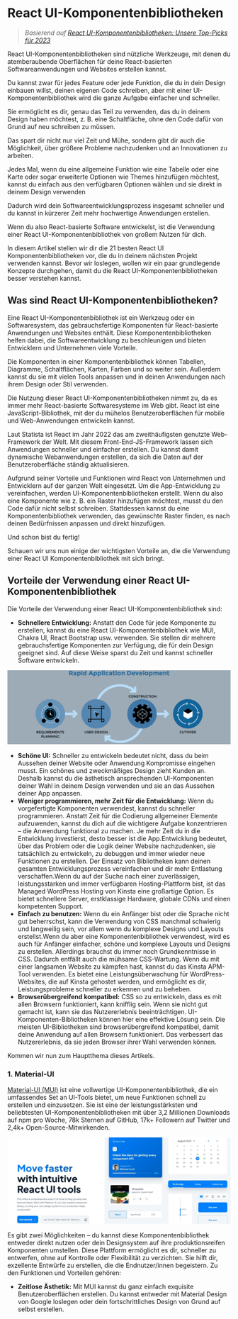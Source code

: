# React UI-Komponentenbibliotheken
> *Basierend auf [React UI-Komponentenbibliotheken: Unsere Top-Picks für 2023](https://kinsta.com/de/blog/react-komponenten-bibliotheken/)*  

React UI-Komponentenbibliotheken sind nützliche Werkzeuge, mit denen du atemberaubende Oberflächen für deine React-basierten Softwareanwendungen und Websites erstellen kannst.

Du kannst zwar für jedes Feature oder jede Funktion, die du in dein Design einbauen willst, deinen eigenen Code schreiben, aber mit einer UI-Komponentenbibliothek wird die ganze Aufgabe einfacher und schneller.

Sie ermöglicht es dir, genau das Teil zu verwenden, das du in deinem Design haben möchtest, z. B. eine Schaltfläche, ohne den Code dafür von Grund auf neu schreiben zu müssen.

Das spart dir nicht nur viel Zeit und Mühe, sondern gibt dir auch die Möglichkeit, über größere Probleme nachzudenken und an Innovationen zu arbeiten.

Jedes Mal, wenn du eine allgemeine Funktion wie eine Tabelle oder eine Karte oder sogar erweiterte Optionen wie Themes hinzufügen möchtest, kannst du einfach aus den verfügbaren Optionen wählen und sie direkt in deinem Design verwenden

Dadurch wird dein Softwareentwicklungsprozess insgesamt schneller und du kannst in kürzerer Zeit mehr hochwertige Anwendungen erstellen.

Wenn du also React-basierte Software entwickelst, ist die Verwendung einer React UI-Komponentenbibliothek von großem Nutzen für dich.

In diesem Artikel stellen wir dir die 21 besten React UI Komponentenbibliotheken vor, die du in deinem nächsten Projekt verwenden kannst. Bevor wir loslegen, wollen wir ein paar grundlegende Konzepte durchgehen, damit du die React UI-Komponentenbibliotheken besser verstehen kannst.

## Was sind React UI-Komponentenbibliotheken?
Eine React UI-Komponentenbibliothek ist ein Werkzeug oder ein Softwaresystem, das gebrauchsfertige Komponenten für React-basierte Anwendungen und Websites enthält. Diese Komponentenbibliotheken helfen dabei, die Softwareentwicklung zu beschleunigen und bieten Entwicklern und Unternehmen viele Vorteile.

Die Komponenten in einer Komponentenbibliothek können Tabellen, Diagramme, Schaltflächen, Karten, Farben und so weiter sein. Außerdem kannst du sie mit vielen Tools anpassen und in deinen Anwendungen nach ihrem Design oder Stil verwenden.

Die Nutzung dieser React UI-Komponentenbibliotheken nimmt zu, da es immer mehr React-basierte Softwaresysteme im Web gibt. React ist eine JavaScript-Bibliothek, mit der du mühelos Benutzeroberflächen für mobile und Web-Anwendungen entwickeln kannst.

Laut Statista ist React im Jahr 2022 das am zweithäufigsten genutzte Web-Framework der Welt. Mit diesem Front-End-JS-Framework lassen sich Anwendungen schneller und einfacher erstellen. Du kannst damit dynamische Webanwendungen erstellen, da sich die Daten auf der Benutzeroberfläche ständig aktualisieren.

Aufgrund seiner Vorteile und Funktionen wird React von Unternehmen und Entwicklern auf der ganzen Welt eingesetzt. Um die App-Entwicklung zu vereinfachen, werden UI-Komponentenbibliotheken erstellt. Wenn du also eine Komponente wie z. B. ein Raster hinzufügen möchtest, musst du den Code dafür nicht selbst schreiben. Stattdessen kannst du eine Komponentenbibliothek verwenden, das gewünschte Raster finden, es nach deinen Bedürfnissen anpassen und direkt hinzufügen.

Und schon bist du fertig!

Schauen wir uns nun einige der wichtigsten Vorteile an, die die Verwendung einer React UI Komponentenbibliothek mit sich bringt.

## Vorteile der Verwendung einer React UI-Komponentenbibliothek

Die Vorteile der Verwendung einer React UI-Komponentenbibliothek sind:

- **Schnellere Entwicklung:** Anstatt den Code für jede Komponente zu erstellen, kannst du eine React UI-Komponentenbibliothek wie MUI, Chakra UI, React Bootstrap usw. verwenden. Sie stellen dir mehrere gebrauchsfertige Komponenten zur Verfügung, die für dein Design geeignet sind. Auf diese Weise sparst du Zeit und kannst schneller Software entwickeln.

![rapid-development-process.png](rapid-development-process.png)

- **Schöne UI:** Schneller zu entwickeln bedeutet nicht, dass du beim Aussehen deiner Website oder Anwendung Kompromisse eingehen musst. Ein schönes und zweckmäßiges Design zieht Kunden an. Deshalb kannst du die ästhetisch ansprechenden UI-Komponenten deiner Wahl in deinem Design verwenden und sie an das Aussehen deiner App anpassen.
- **Weniger programmieren, mehr Zeit für die Entwicklung:** Wenn du vorgefertigte Komponenten verwendest, kannst du schneller programmieren. Anstatt Zeit für die Codierung allgemeiner Elemente aufzuwenden, kannst du dich auf die wichtigere Aufgabe konzentrieren – die Anwendung funktional zu machen. Je mehr Zeit du in die Entwicklung investierst, desto besser ist die App.Entwicklung bedeutet, über das Problem oder die Logik deiner Website nachzudenken, sie tatsächlich zu entwickeln, zu debuggen und immer wieder neue Funktionen zu erstellen. Der Einsatz von Bibliotheken kann deinen gesamten Entwicklungsprozess vereinfachen und dir mehr Entlastung verschaffen.Wenn du auf der Suche nach einer zuverlässigen, leistungsstarken und immer verfügbaren Hosting-Plattform bist, ist das Managed WordPress Hosting von Kinsta eine großartige Option. Es bietet schnellere Server, erstklassige Hardware, globale CDNs und einen kompetenten Support.
- **Einfach zu benutzen:** Wenn du ein Anfänger bist oder die Sprache nicht gut beherrschst, kann die Verwendung von CSS manchmal schwierig und langweilig sein, vor allem wenn du komplexe Designs und Layouts erstellst.Wenn du aber eine Komponentenbibliothek verwendest, wird es auch für Anfänger einfacher, schöne und komplexe Layouts und Designs zu erstellen. Allerdings brauchst du immer noch Grundkenntnisse in CSS. Dadurch entfällt auch die mühsame CSS-Wartung. Wenn du mit einer langsamen Website zu kämpfen hast, kannst du das Kinsta APM-Tool verwenden. Es bietet eine Leistungsüberwachung für WordPress-Websites, die auf Kinsta gehostet werden, und ermöglicht es dir, Leistungsprobleme schneller zu erkennen und zu beheben.
- **Browserübergreifend kompatibel:** CSS so zu entwickeln, dass es mit allen Browsern funktioniert, kann knifflig sein. Wenn sie nicht gut gemacht ist, kann sie das Nutzererlebnis beeinträchtigen. UI-Komponenten-Bibliotheken können hier eine effektive Lösung sein. Die meisten UI-Bibliotheken sind browserübergreifend kompatibel, damit deine Anwendung auf allen Browsern funktioniert. Das verbessert das Nutzererlebnis, da sie jeden Browser ihrer Wahl verwenden können.

Kommen wir nun zum Hauptthema dieses Artikels.

### 1. Material-UI
[Material-UI (MUI)](https://mui.com/) ist eine vollwertige UI-Komponentenbibliothek, die ein umfassendes Set an UI-Tools bietet, um neue Funktionen schnell zu erstellen und einzusetzen. Sie ist eine der leistungsstärksten und beliebtesten UI-Komponentenbibliotheken mit über 3,2 Millionen Downloads auf npm pro Woche, 78k Sternen auf GitHub, 17k+ Followern auf Twitter und 2,4k+ Open-Source-Mitwirkenden.

![Material-UI.jpg](Material-UI.jpg)

Es gibt zwei Möglichkeiten – du kannst diese Komponentenbibliothek entweder direkt nutzen oder dein Designsystem auf ihre produktionsreifen Komponenten umstellen. Diese Plattform ermöglicht es dir, schneller zu entwerfen, ohne auf Kontrolle oder Flexibilität zu verzichten. Sie hilft dir, exzellente Entwürfe zu erstellen, die die Endnutzer/innen begeistern. Zu den Funktionen und Vorteilen gehören:
- **Zeitlose Ästhetik:** Mit MUI kannst du ganz einfach exquisite Benutzeroberflächen erstellen. Du kannst entweder mit Material Design von Google loslegen oder dein fortschrittliches Design von Grund auf selbst erstellen.
